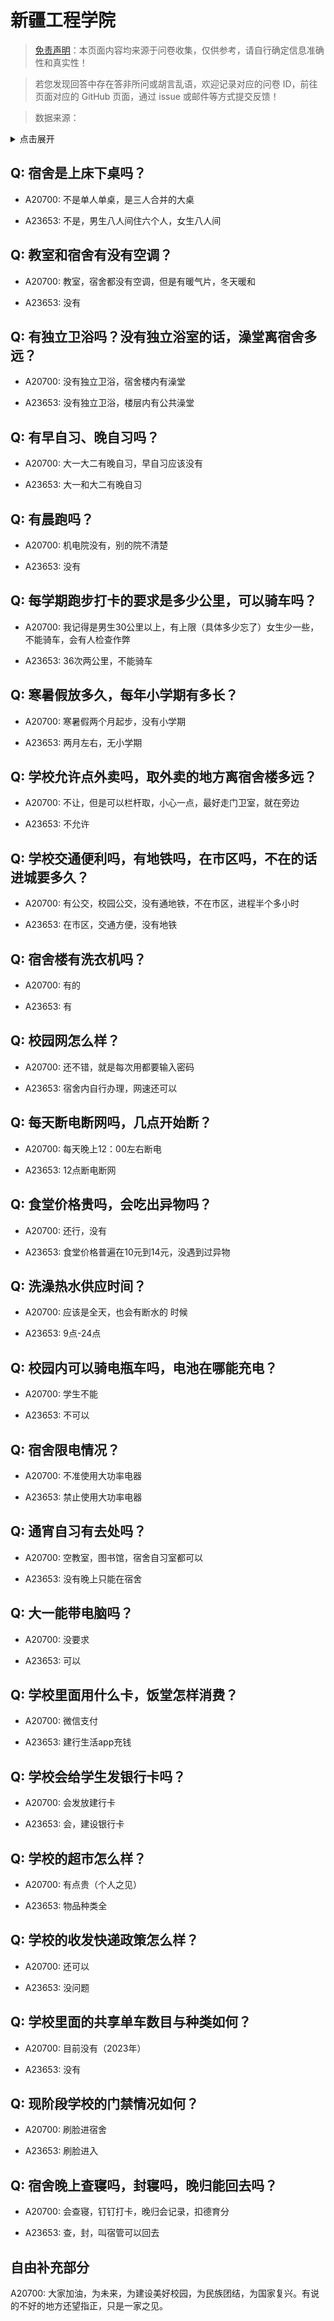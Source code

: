 # 新疆工程学院

> [免责声明](https://colleges.chat/#_3)：本页面内容均来源于问卷收集，仅供参考，请自行确定信息准确性和真实性！

> 若您发现回答中存在答非所问或胡言乱语，欢迎记录对应的问卷 ID，前往页面对应的 GitHub 页面，通过 issue 或邮件等方式提交反馈！

> 数据来源：

<details><summary>点击展开</summary>
<ul>
<li>A20700: 匿名 (2023 年 07 月)</li>
<li>A23653: 匿名 (2024 年 06 月)</li>
</ul>
</details>

## Q: 宿舍是上床下桌吗？

- A20700: 不是单人单桌，是三人合并的大桌

- A23653: 不是，男生八人间住六个人，女生八人间

## Q: 教室和宿舍有没有空调？

- A20700: 教室，宿舍都没有空调，但是有暖气片，冬天暖和

- A23653: 没有

## Q: 有独立卫浴吗？没有独立浴室的话，澡堂离宿舍多远？

- A20700: 没有独立卫浴，宿舍楼内有澡堂

- A23653: 没有独立卫浴，楼层内有公共澡堂

## Q: 有早自习、晚自习吗？

- A20700: 大一大二有晚自习，早自习应该没有

- A23653: 大一和大二有晚自习

## Q: 有晨跑吗？

- A20700: 机电院没有，别的院不清楚

- A23653: 没有

## Q: 每学期跑步打卡的要求是多少公里，可以骑车吗？

- A20700: 我记得是男生30公里以上，有上限（具体多少忘了）女生少一些，不能骑车，会有人检查作弊

- A23653: 36次两公里，不能骑车

## Q: 寒暑假放多久，每年小学期有多长？

- A20700: 寒暑假两个月起步，没有小学期

- A23653: 两月左右，无小学期

## Q: 学校允许点外卖吗，取外卖的地方离宿舍楼多远？

- A20700: 不让，但是可以栏杆取，小心一点，最好走门卫室，就在旁边

- A23653: 不允许

## Q: 学校交通便利吗，有地铁吗，在市区吗，不在的话进城要多久？

- A20700: 有公交，校园公交，没有通地铁，不在市区，进程半个多小时

- A23653: 在市区，交通方便，没有地铁

## Q: 宿舍楼有洗衣机吗？

- A20700: 有的

- A23653: 有

## Q: 校园网怎么样？

- A20700: 还不错，就是每次用都要输入密码

- A23653: 宿舍内自行办理，网速还可以

## Q: 每天断电断网吗，几点开始断？

- A20700: 每天晚上12：00左右断电

- A23653: 12点断电断网

## Q: 食堂价格贵吗，会吃出异物吗？

- A20700: 还行，没有

- A23653: 食堂价格普遍在10元到14元，没遇到过异物

## Q: 洗澡热水供应时间？

- A20700: 应该是全天，也会有断水的 时候

- A23653: 9点-24点

## Q: 校园内可以骑电瓶车吗，电池在哪能充电？

- A20700: 学生不能

- A23653: 不可以

## Q: 宿舍限电情况？

- A20700: 不准使用大功率电器

- A23653: 禁止使用大功率电器

## Q: 通宵自习有去处吗？

- A20700: 空教室，图书馆，宿舍自习室都可以

- A23653: 没有晚上只能在宿舍

## Q: 大一能带电脑吗？

- A20700: 没要求

- A23653: 可以

## Q: 学校里面用什么卡，饭堂怎样消费？

- A20700: 微信支付

- A23653: 建行生活app充钱

## Q: 学校会给学生发银行卡吗？

- A20700: 会发放建行卡

- A23653: 会，建设银行卡

## Q: 学校的超市怎么样？

- A20700: 有点贵（个人之见）

- A23653: 物品种类全

## Q: 学校的收发快递政策怎么样？

- A20700: 还可以

- A23653: 没问题

## Q: 学校里面的共享单车数目与种类如何？

- A20700: 目前没有（2023年）

- A23653: 没有

## Q: 现阶段学校的门禁情况如何？

- A20700: 刷脸进宿舍

- A23653: 刷脸进入

## Q: 宿舍晚上查寝吗，封寝吗，晚归能回去吗？

- A20700: 会查寝，钉钉打卡，晚归会记录，扣德育分

- A23653: 查，封，叫宿管可以回去

## 自由补充部分

A20700: 大家加油，为未来，为建设美好校园，为民族团结，为国家复兴。有说的不好的地方还望指正，只是一家之见。